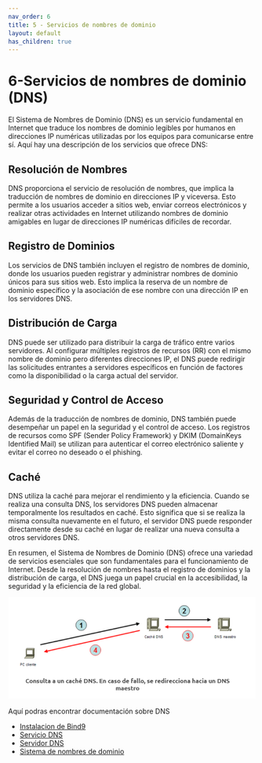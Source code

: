 ```yaml
---
nav_order: 6
title: 5 - Servicios de nombres de dominio
layout: default
has_children: true
---
```


# 6-Servicios de nombres de dominio (DNS)

El Sistema de Nombres de Dominio (DNS) es un servicio fundamental en Internet que traduce los nombres de dominio legibles por humanos en direcciones IP numéricas utilizadas por los equipos para comunicarse entre sí. Aquí hay una descripción de los servicios que ofrece DNS:

## Resolución de Nombres

DNS proporciona el servicio de resolución de nombres, que implica la traducción de nombres de dominio en direcciones IP y viceversa. Esto permite a los usuarios acceder a sitios web, enviar correos electrónicos y realizar otras actividades en Internet utilizando nombres de dominio amigables en lugar de direcciones IP numéricas difíciles de recordar.

## Registro de Dominios

Los servicios de DNS también incluyen el registro de nombres de dominio, donde los usuarios pueden registrar y administrar nombres de dominio únicos para sus sitios web. Esto implica la reserva de un nombre de dominio específico y la asociación de ese nombre con una dirección IP en los servidores DNS.

## Distribución de Carga

DNS puede ser utilizado para distribuir la carga de tráfico entre varios servidores. Al configurar múltiples registros de recursos (RR) con el mismo nombre de dominio pero diferentes direcciones IP, el DNS puede redirigir las solicitudes entrantes a servidores específicos en función de factores como la disponibilidad o la carga actual del servidor.

## Seguridad y Control de Acceso

Además de la traducción de nombres de dominio, DNS también puede desempeñar un papel en la seguridad y el control de acceso. Los registros de recursos como SPF (Sender Policy Framework) y DKIM (DomainKeys Identified Mail) se utilizan para autenticar el correo electrónico saliente y evitar el correo no deseado o el phishing.

## Caché

DNS utiliza la caché para mejorar el rendimiento y la eficiencia. Cuando se realiza una consulta DNS, los servidores DNS pueden almacenar temporalmente los resultados en caché. Esto significa que si se realiza la misma consulta nuevamente en el futuro, el servidor DNS puede responder directamente desde su caché en lugar de realizar una nueva consulta a otros servidores DNS.

En resumen, el Sistema de Nombres de Dominio (DNS) ofrece una variedad de servicios esenciales que son fundamentales para el funcionamiento de Internet. Desde la resolución de nombres hasta el registro de dominios y la distribución de carga, el DNS juega un papel crucial en la accesibilidad, la seguridad y la eficiencia de la red global.

![Esquema de la conexión entre cliente y servidor](imagenes/DNS.png)



Aquí podras encontrar documentación sobre DNS

* [Instalacion de Bind9](pdf/Instalaci%C3%B3n%20del%20servidor%20DNS%20con%20Bind9.pdf)
* [Servicio DNS](pdf/Servicio%20DNS.pdf)
* [Servidor DNS](pdf/Servidor%20DNS.pdf)
* [Sistema de nombres de dominio](https://www.evernote.com/shard/s201/client/snv?noteGuid=7c1b2ce5-2c65-4475-adeb-aee3c806618d&noteKey=443ae331de64f2d9d3ce30d132a9755f&sn=https%3A%2F%2Fwww.evernote.com%2Fshard%2Fs201%2Fsh%2F7c1b2ce5-2c65-4475-adeb-aee3c806618d%2F443ae331de64f2d9d3ce30d132a9755f&title=Sistema%2Bde%2Bnombres%2Bde%2Bdominio%2B-%2BWikipedia%252C%2Bla%2Benciclopedia%2Blibre&authuser=0)